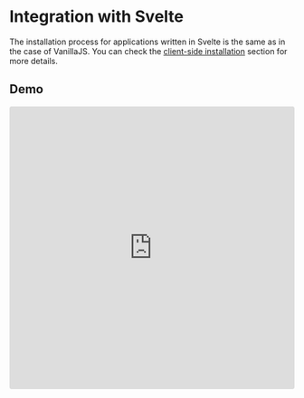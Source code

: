 # Integration with Svelte

The installation process for applications written in Svelte is the
same as in the case of VanillaJS. You can check the
[client-side installation](client-side-installation.md) section for
more details.

## Demo

<iframe
  src="https://codesandbox.io/embed/github/handsontable/hyperformula-demos/tree/2.6.x/svelte-demo?autoresize=1&fontsize=11&hidenavigation=1&theme=light&view=preview"
  style="width:100%; height:500px; border:0; border-radius: 4px; overflow:hidden;"
  title="handsontable/hyperformula-demos: react-demo"
  allow="accelerometer; ambient-light-sensor; camera; encrypted-media; geolocation; gyroscope; hid; microphone; midi; payment; usb; vr; xr-spatial-tracking"
  sandbox="allow-autoplay allow-forms allow-modals allow-popups allow-presentation allow-same-origin allow-scripts">
</iframe>
